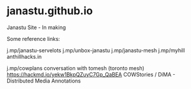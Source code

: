 # janastu.github.io
Janastu Site - In making


Some reference links:

j.mp/janastu-servelots
j.mp/unbox-janastu
j.mp/janastu-mesh
j.mp/myhill
anthillhacks.in

j.mp/cowplans conversation with tomesh (toronto mesh)
https://hackmd.io/yekw1BkpQZuyC7Gp_QaBEA COWStories / DiMA - Distributed Media Annotations

